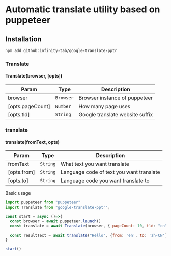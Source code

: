 # Automatic translate utility based on puppeteer

## Installation

```bash
npm add github:infinity-tab/google-translate-pptr
```


### Translate

#### Translate(browser, [opts])

| Param | Type | Description |
| --- | --- | --- |
| browser | <code>Browser</code> | Browser instance of puppeteer |
| [opts.pageCount] | <code>Number</code> | How many page uses |
| [opts.tld] | <code>String</code> | Google translate website suffix |


### translate

#### translate(fromText, opts)

| Param | Type | Description |
| --- | --- | --- |
| fromText | <code>String</code> | What text you want translate |
| [opts.from] | <code>String</code> | Language code of text you want translate |
| [opts.to] | <code>String</code> | Language code you want translate to |


Basic usage

```javascript
import puppeteer from "puppeteer"
import Translate from "google-translate-pptr";

const start = async ()=>{
  const browser = await puppeteer.launch()
  const translate = await Translate(browser, { pageCount: 10, tld: "cn" })

  const resultText = await translate("Hello", {from: 'en', to: 'zh-CN'}) // 你好
}

start()
```



